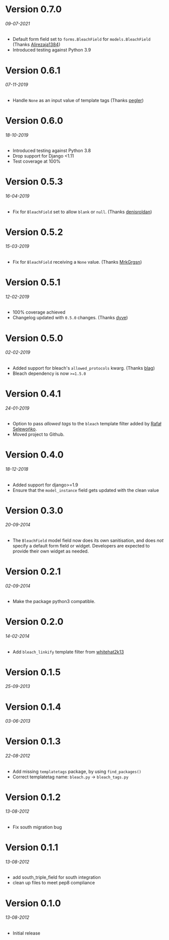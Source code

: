 Version 0.7.0
=============
###### 09-07-2021
*  Default form field set to `forms.BleachField` for `models.BleachField` (Thanks [Alirezaja1384](https://github.com/Alirezaja1384))
*  Introduced testing against Python 3.9

Version 0.6.1
=============
###### 07-11-2019
*  Handle `None` as an input value of template tags (Thanks [pegler](https://github.com/pegler))

Version 0.6.0
=============
###### 18-10-2019
*  Introduced testing against Python 3.8
*  Drop support for Django <1.11
*  Test coverage at 100%

Version 0.5.3
=============
###### 16-04-2019
*  Fix for `BleachField` set to allow `blank` or `null`. (Thanks [denisroldan](https://github.com/denisroldan))

Version 0.5.2
=============
###### 15-03-2019
*  Fix for `BleachField` receiving a `None` value. (Thanks [MrkGrgsn](https://github.com/MrkGrgsn))

Version 0.5.1
=============
###### 12-02-2019
*  100% coverage achieved
*  Changelog updated with `0.5.0` changes. (Thanks [dyve](https://github.com/dyve))

Version 0.5.0
=============
###### 02-02-2019
*  Added support for bleach's `allowed_protocols` kwarg. (Thanks [blag](https://github.com/blag))
*  Bleach dependency is now `>=1.5.0`

Version 0.4.1
=============
###### 24-01-2019
*  Option to pass *allowed tags* to the `bleach` template filter added by [Rafał Selewońko](https://github.com/seler).
*  Moved project to Github.

Version 0.4.0
=============
###### 18-12-2018
*  Added support for django>=1.9
*  Ensure that the `model_instance` field gets updated with the clean value

Version 0.3.0
=============
###### 20-09-2014
*  The `BleachField` model field now does its own sanitisation,
   and does *not* specify a default form field or widget.
   Developers are expected to provide their own widget as needed.

Version 0.2.1
=============
###### 02-09-2014
*  Make the package python3 compatible.

Version 0.2.0
=============
###### 14-02-2014
*  Add `bleach_linkify` template filter from [whitehat2k13](https://bitbucket.org/%7B66836148-7eee-4894-acec-e073b30499ee%7D/)

Version 0.1.5
=============
###### 25-09-2013

Version 0.1.4
=============
###### 03-06-2013

Version 0.1.3
=============
###### 22-08-2012
*  Add missing `templatetags` package, by using `find_packages()`
*  Correct templatetag name: ``bleach.py`` -> ``bleach_tags.py``

Version 0.1.2
=============
###### 13-08-2012
*  Fix south migration bug

Version 0.1.1
=============
###### 13-08-2012
*  add south_triple_field for south integration
*  clean up files to meet pep8 compliance

Version 0.1.0
=============
###### 13-08-2012
*  Initial release